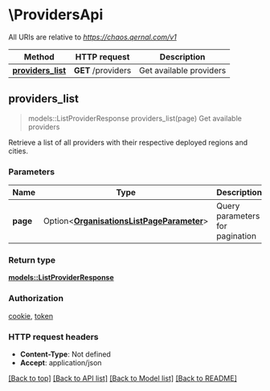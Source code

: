 # \ProvidersApi

All URIs are relative to *https://chaos.qernal.com/v1*

Method | HTTP request | Description
------------- | ------------- | -------------
[**providers_list**](ProvidersApi.md#providers_list) | **GET** /providers | Get available providers



## providers_list

> models::ListProviderResponse providers_list(page)
Get available providers

Retrieve a list of all providers with their respective deployed regions and cities.

### Parameters


Name | Type | Description  | Required | Notes
------------- | ------------- | ------------- | ------------- | -------------
**page** | Option<[**OrganisationsListPageParameter**](.md)> | Query parameters for pagination |  |

### Return type

[**models::ListProviderResponse**](ListProviderResponse.md)

### Authorization

[cookie](../README.md#cookie), [token](../README.md#token)

### HTTP request headers

- **Content-Type**: Not defined
- **Accept**: application/json

[[Back to top]](#) [[Back to API list]](../README.md#documentation-for-api-endpoints) [[Back to Model list]](../README.md#documentation-for-models) [[Back to README]](../README.md)

